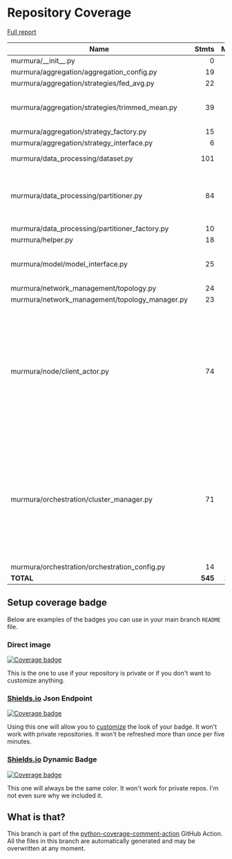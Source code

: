 # Repository Coverage

[Full report](https://htmlpreview.github.io/?https://github.com/murtazahr/murmura/blob/python-coverage-comment-action-data/htmlcov/index.html)

| Name                                             |    Stmts |     Miss |   Cover |   Missing |
|------------------------------------------------- | -------: | -------: | ------: | --------: |
| murmura/\_\_init\_\_.py                          |        0 |        0 |    100% |           |
| murmura/aggregation/aggregation\_config.py       |       19 |        4 |     79% |     42-45 |
| murmura/aggregation/strategies/fed\_avg.py       |       22 |       17 |     23% |     28-54 |
| murmura/aggregation/strategies/trimmed\_mean.py  |       39 |       31 |     21% |22-27, 42-77, 86-103 |
| murmura/aggregation/strategy\_factory.py         |       15 |        8 |     47% |     26-35 |
| murmura/aggregation/strategy\_interface.py       |        6 |        1 |     83% |        26 |
| murmura/data\_processing/dataset.py              |      101 |        2 |     98% |  129, 143 |
| murmura/data\_processing/partitioner.py          |       84 |        7 |     92% |32, 80, 123-124, 133-134, 150 |
| murmura/data\_processing/partitioner\_factory.py |       10 |        1 |     90% |        32 |
| murmura/helper.py                                |       18 |        0 |    100% |           |
| murmura/model/model\_interface.py                |       25 |        7 |     72% |24, 39, 51, 60, 69, 78, 87 |
| murmura/network\_management/topology.py          |       24 |        0 |    100% |           |
| murmura/network\_management/topology\_manager.py |       23 |        0 |    100% |           |
| murmura/node/client\_actor.py                    |       74 |       39 |     47% |51-55, 63, 84-107, 116-120, 129-133, 146-159, 167-169, 177-179, 195, 203 |
| murmura/orchestration/cluster\_manager.py        |       71 |       25 |     65% |27, 53, 97-98, 114-121, 130-133, 142-145, 156-168, 176, 184-185, 192 |
| murmura/orchestration/orchestration\_config.py   |       14 |        0 |    100% |           |
|                                        **TOTAL** |  **545** |  **142** | **74%** |           |


## Setup coverage badge

Below are examples of the badges you can use in your main branch `README` file.

### Direct image

[![Coverage badge](https://raw.githubusercontent.com/murtazahr/murmura/python-coverage-comment-action-data/badge.svg)](https://htmlpreview.github.io/?https://github.com/murtazahr/murmura/blob/python-coverage-comment-action-data/htmlcov/index.html)

This is the one to use if your repository is private or if you don't want to customize anything.

### [Shields.io](https://shields.io) Json Endpoint

[![Coverage badge](https://img.shields.io/endpoint?url=https://raw.githubusercontent.com/murtazahr/murmura/python-coverage-comment-action-data/endpoint.json)](https://htmlpreview.github.io/?https://github.com/murtazahr/murmura/blob/python-coverage-comment-action-data/htmlcov/index.html)

Using this one will allow you to [customize](https://shields.io/endpoint) the look of your badge.
It won't work with private repositories. It won't be refreshed more than once per five minutes.

### [Shields.io](https://shields.io) Dynamic Badge

[![Coverage badge](https://img.shields.io/badge/dynamic/json?color=brightgreen&label=coverage&query=%24.message&url=https%3A%2F%2Fraw.githubusercontent.com%2Fmurtazahr%2Fmurmura%2Fpython-coverage-comment-action-data%2Fendpoint.json)](https://htmlpreview.github.io/?https://github.com/murtazahr/murmura/blob/python-coverage-comment-action-data/htmlcov/index.html)

This one will always be the same color. It won't work for private repos. I'm not even sure why we included it.

## What is that?

This branch is part of the
[python-coverage-comment-action](https://github.com/marketplace/actions/python-coverage-comment)
GitHub Action. All the files in this branch are automatically generated and may be
overwritten at any moment.